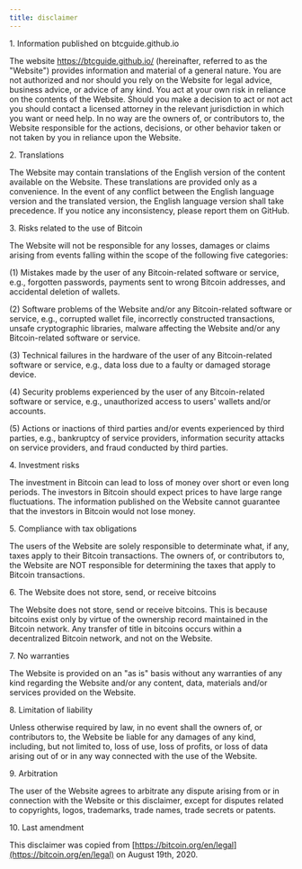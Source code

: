 ```yaml
---
title: disclaimer
---
```


1\. Information published on btcguide.github.io

  The website https://btcguide.github.io/ (hereinafter, referred to as the "Website") provides information and material of a general nature. You are not authorized and nor should you rely on the Website for legal advice, business advice, or advice of any kind. You act at your own risk in reliance on the contents of the Website. Should you make a decision to act or not act you should contact a licensed attorney in the relevant jurisdiction in which you want or need help. In no way are the owners of, or contributors to, the Website responsible for the actions, decisions, or other behavior taken or not taken by you in reliance upon the Website.


2\. Translations

  The Website may contain translations of the English version of the content available on the Website. These translations are provided only as a convenience. In the event of any conflict between the English language version and the translated version, the English language version shall take precedence. If you notice any inconsistency, please report them on GitHub.

3\. Risks related to the use of Bitcoin

The Website will not be responsible for any losses, damages or claims arising from events falling within the scope of the following five categories:

(1) Mistakes made by the user of any Bitcoin-related software or service, e.g., forgotten passwords, payments sent to wrong Bitcoin addresses, and accidental deletion of wallets.

(2) Software problems of the Website and/or any Bitcoin-related software or service, e.g., corrupted wallet file, incorrectly constructed transactions, unsafe cryptographic libraries, malware affecting the Website and/or any Bitcoin-related software or service.

(3) Technical failures in the hardware of the user of any Bitcoin-related software or service, e.g., data loss due to a faulty or damaged storage device.

(4) Security problems experienced by the user of any Bitcoin-related software or service, e.g., unauthorized access to users' wallets and/or accounts.

(5) Actions or inactions of third parties and/or events experienced by third parties, e.g., bankruptcy of service providers, information security attacks on service providers, and fraud conducted by third parties.

4\. Investment risks

The investment in Bitcoin can lead to loss of money over short or even long periods. The investors in Bitcoin should expect prices to have large range fluctuations. The information published on the Website cannot guarantee that the investors in Bitcoin would not lose money.

5\. Compliance with tax obligations

The users of the Website are solely responsible to determinate what, if any, taxes apply to their Bitcoin transactions. The owners of, or contributors to, the Website are NOT responsible for determining the taxes that apply to Bitcoin transactions.

6\. The Website does not store, send, or receive bitcoins

The Website does not store, send or receive bitcoins. This is because bitcoins exist only by virtue of the ownership record maintained in the Bitcoin network. Any transfer of title in bitcoins occurs within a decentralized Bitcoin network, and not on the Website.

7\. No warranties

The Website is provided on an "as is" basis without any warranties of any kind regarding the Website and/or any content, data, materials and/or services provided on the Website.

8\. Limitation of liability

Unless otherwise required by law, in no event shall the owners of, or contributors to, the Website be liable for any damages of any kind, including, but not limited to, loss of use, loss of profits, or loss of data arising out of or in any way connected with the use of the Website.

9\. Arbitration

The user of the Website agrees to arbitrate any dispute arising from or in connection with the Website or this disclaimer, except for disputes related to copyrights, logos, trademarks, trade names, trade secrets or patents.

10\. Last amendment

This disclaimer was copied from [https://bitcoin.org/en/legal](https://bitcoin.org/en/legal) on August 19th, 2020.

